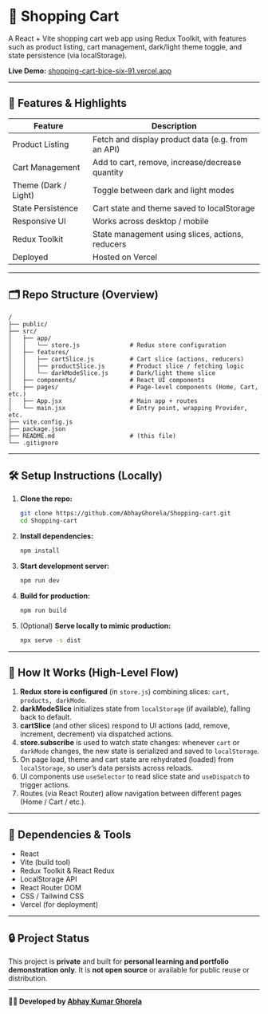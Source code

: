 # 🛒 Shopping Cart

A React + Vite shopping cart web app using Redux Toolkit, with features such as product listing, cart management, dark/light theme toggle, and state persistence (via localStorage).

**Live Demo:** [shopping-cart-bice-six-91.vercel.app](https://shopping-cart-bice-six-91.vercel.app)

---

## 🧱 Features & Highlights

| Feature              | Description                                       |
| -------------------- | ------------------------------------------------- |
| Product Listing      | Fetch and display product data (e.g. from an API) |
| Cart Management      | Add to cart, remove, increase/decrease quantity   |
| Theme (Dark / Light) | Toggle between dark and light modes               |
| State Persistence    | Cart state and theme saved to localStorage        |
| Responsive UI        | Works across desktop / mobile                     |
| Redux Toolkit        | State management using slices, actions, reducers  |
| Deployed             | Hosted on Vercel                                  |

---

## 🗂️ Repo Structure (Overview)

```
/
├── public/
├── src/
│   ├── app/
│   │   └── store.js              # Redux store configuration
│   ├── features/
│   │   ├── cartSlice.js          # Cart slice (actions, reducers)
│   │   ├── productSlice.js       # Product slice / fetching logic
│   │   └── darkModeSlice.js      # Dark/light theme slice
│   ├── components/               # React UI components
│   ├── pages/                    # Page-level components (Home, Cart, etc.)
│   ├── App.jsx                   # Main app + routes
│   └── main.jsx                  # Entry point, wrapping Provider, etc.
├── vite.config.js
├── package.json
├── README.md                     # (this file)
└── .gitignore
```


---

## 🛠️ Setup Instructions (Locally)

1. **Clone the repo:**

   ```bash
   git clone https://github.com/AbhayGhorela/Shopping-cart.git
   cd Shopping-cart
   ```

2. **Install dependencies:**

   ```bash
   npm install
   ```

3. **Start development server:**

   ```bash
   npm run dev
   ```

4. **Build for production:**

   ```bash
   npm run build
   ```

5. (Optional) **Serve locally to mimic production:**

   ```bash
   npx serve -s dist
   ```

---

## 🧠 How It Works (High-Level Flow)

1. **Redux store is configured** (in `store.js`) combining slices: `cart, products, darkMode`.
2. **darkModeSlice** initializes state from `localStorage` (if available), falling back to default.
3. **cartSlice** (and other slices) respond to UI actions (add, remove, increment, decrement) via dispatched actions.
4. **store.subscribe** is used to watch state changes: whenever `cart` or `darkMode` changes, the new state is serialized and saved to `localStorage`.
5. On page load, theme and cart state are rehydrated (loaded) from `localStorage`, so user’s data persists across reloads.
6. UI components use `useSelector` to read slice state and `useDispatch` to trigger actions.
7. Routes (via React Router) allow navigation between different pages (Home / Cart / etc.).

---

## 🧩 Dependencies & Tools

* React
* Vite (build tool)
* Redux Toolkit & React Redux
* LocalStorage API
* React Router DOM
* CSS / Tailwind CSS
* Vercel (for deployment)

---

## 🔒 Project Status

This project is **private** and built for **personal learning and portfolio demonstration only**.
It is **not open source** or available for public reuse or distribution.

---

**👨‍💻 Developed by [Abhay Kumar Ghorela](https://github.com/AbhayGhorela)**
